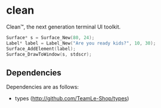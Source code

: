clean
=====

Clean™, the next generation terminal UI toolkit.

```c
Surface* s = Surface_New(80, 24);
Label* label = Label_New("Are you ready kids?", 10, 30);
Surface_AddElement(label);
Surface_DrawToWindow(s, stdscr);
```

## Dependencies

Dependencies are as follows:
  - types (http://github.com/TeamLe-Shop/types)
